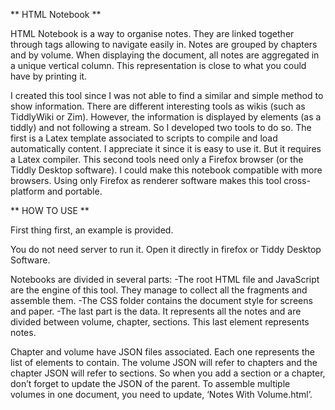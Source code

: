 ** HTML Notebook **

HTML Notebook is a way to organise notes. They are linked together through tags allowing to navigate easily in.
Notes are grouped by chapters and by volume. When displaying the document, all notes are aggregated in a unique vertical column. This representation is close to what you could have by printing it.

I created this tool since I was not able to find a similar and simple method to show information. There are different interesting tools as wikis (such as TiddlyWiki or Zim). However, the information is displayed by elements (as a tiddly) and not following a stream. So I developed two tools to do so.
The first is a Latex template associated to scripts to compile and load automatically content. I appreciate it since it is easy to use it. But it requires a Latex compiler.
This second tools need only a Firefox browser (or the Tiddly Desktop software). I could make this notebook compatible with more browsers. Using only Firefox as renderer software makes this tool cross-platform and portable.

** HOW TO USE **

First thing first, an example is provided.

You do not need server to run it. Open it directly in firefox or Tiddy Desktop Software.

Notebooks are divided in several parts:
    -The root HTML file and JavaScript are the engine of this tool. They manage to collect all the fragments and assemble them.
    -The CSS folder contains the document style for screens and paper.
    -The last part is the data. It represents all the notes and are divided between volume, chapter, sections. This last element represents notes. 

Chapter and volume have JSON files associated. Each one represents the list of elements to contain. The volume JSON will refer to chapters and the chapter JSON will refer to sections. So when you add a section or a chapter, don’t forget to update the JSON of the parent. To assemble multiple volumes in one document, you need to update, ‘Notes With Volume.html’.
